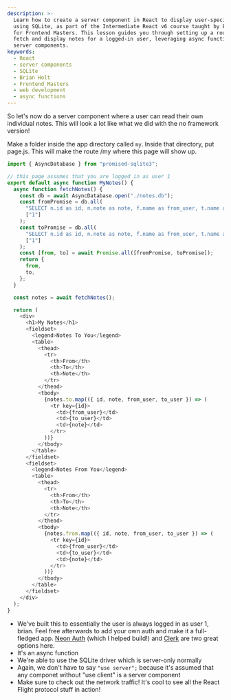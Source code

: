 ```yaml
---
description: >-
  Learn how to create a server component in React to display user-specific notes
  using SQLite, as part of the Intermediate React v6 course taught by Brian Holt
  for Frontend Masters. This lesson guides you through setting up a route to
  fetch and display notes for a logged-in user, leveraging async functions and
  server components.
keywords:
  - React
  - server components
  - SQLite
  - Brian Holt
  - Frontend Masters
  - web development
  - async functions
---
```

So let's now do a server component where a user can read their own individual notes. This will look a lot like what we did with the no framework version!

Make a folder inside the app directory called `my`. Inside that directory, put page.js. This will make the route /my where this page will show up.

```javascript
import { AsyncDatabase } from "promised-sqlite3";

// this page assumes that you are logged in as user 1
export default async function MyNotes() {
  async function fetchNotes() {
    const db = await AsyncDatabase.open("./notes.db");
    const fromPromise = db.all(
      "SELECT n.id as id, n.note as note, f.name as from_user, t.name as to_user FROM notes n JOIN users f ON f.id = n.from_user JOIN users t ON t.id = n.to_user WHERE from_user = ?",
      ["1"]
    );
    const toPromise = db.all(
      "SELECT n.id as id, n.note as note, f.name as from_user, t.name as to_user FROM notes n JOIN users f ON f.id = n.from_user JOIN users t ON t.id = n.to_user WHERE to_user = ?",
      ["1"]
    );
    const [from, to] = await Promise.all([fromPromise, toPromise]);
    return {
      from,
      to,
    };
  }

  const notes = await fetchNotes();

  return (
    <div>
      <h1>My Notes</h1>
      <fieldset>
        <legend>Notes To You</legend>
        <table>
          <thead>
            <tr>
              <th>From</th>
              <th>To</th>
              <th>Note</th>
            </tr>
          </thead>
          <tbody>
            {notes.to.map(({ id, note, from_user, to_user }) => (
              <tr key={id}>
                <td>{from_user}</td>
                <td>{to_user}</td>
                <td>{note}</td>
              </tr>
            ))}
          </tbody>
        </table>
      </fieldset>
      <fieldset>
        <legend>Notes From You</legend>
        <table>
          <thead>
            <tr>
              <th>From</th>
              <th>To</th>
              <th>Note</th>
            </tr>
          </thead>
          <tbody>
            {notes.from.map(({ id, note, from_user, to_user }) => (
              <tr key={id}>
                <td>{from_user}</td>
                <td>{to_user}</td>
                <td>{note}</td>
              </tr>
            ))}
          </tbody>
        </table>
      </fieldset>
    </div>
  );
}
```

- We've built this to essentially the user is always logged in as user 1, brian. Feel free afterwards to add your own auth and make it a full-fledged app. [Neon Auth][neon] (which I helped build!) and [Clerk][clerk] are two great options here.
- It's an async function
- We're able to use the SQLite driver which is server-only normally
- Again, we don't have to say `"use server";` because it's assumed that any componet without "use client" is a server component
- Make sure to check out the network traffic! It's cool to see all the React Flight protocol stuff in action!

[neon]: https://neon.tech/blog/neon-auth-is-here-get-authentication-in-a-couple-of-clicks
[clerk]: https://clerk.com
